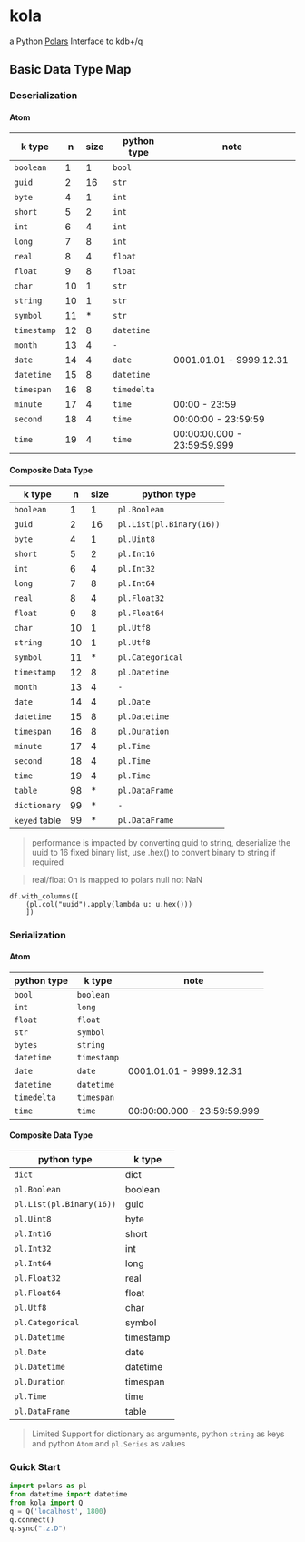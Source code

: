# kola

a Python [Polars](https://pola-rs.github.io/polars/) Interface to kdb+/q

## Basic Data Type Map

### Deserialization

#### Atom

| k type      | n   | size | python type | note                        |
| ----------- | --- | ---- | ----------- | --------------------------- |
| `boolean`   | 1   | 1    | `bool`      |                             |
| `guid`      | 2   | 16   | `str`       |                             |
| `byte`      | 4   | 1    | `int`       |                             |
| `short`     | 5   | 2    | `int`       |                             |
| `int`       | 6   | 4    | `int`       |                             |
| `long`      | 7   | 8    | `int`       |                             |
| `real`      | 8   | 4    | `float`     |                             |
| `float`     | 9   | 8    | `float`     |                             |
| `char`      | 10  | 1    | `str`       |                             |
| `string`    | 10  | 1    | `str`       |                             |
| `symbol`    | 11  | \*   | `str`       |                             |
| `timestamp` | 12  | 8    | `datetime`  |                             |
| `month`     | 13  | 4    | `-`         |                             |
| `date`      | 14  | 4    | `date`      | 0001.01.01 - 9999.12.31     |
| `datetime`  | 15  | 8    | `datetime`  |                             |
| `timespan`  | 16  | 8    | `timedelta` |                             |
| `minute`    | 17  | 4    | `time`      | 00:00 - 23:59               |
| `second`    | 18  | 4    | `time`      | 00:00:00 - 23:59:59         |
| `time`      | 19  | 4    | `time`      | 00:00:00.000 - 23:59:59.999 |

#### Composite Data Type

| k type        | n   | size | python type              |
| ------------- | --- | ---- | ------------------------ |
| `boolean`     | 1   | 1    | `pl.Boolean`             |
| `guid`        | 2   | 16   | `pl.List(pl.Binary(16))` |
| `byte`        | 4   | 1    | `pl.Uint8`               |
| `short`       | 5   | 2    | `pl.Int16`               |
| `int`         | 6   | 4    | `pl.Int32`               |
| `long`        | 7   | 8    | `pl.Int64`               |
| `real`        | 8   | 4    | `pl.Float32`             |
| `float`       | 9   | 8    | `pl.Float64`             |
| `char`        | 10  | 1    | `pl.Utf8`                |
| `string`      | 10  | 1    | `pl.Utf8`                |
| `symbol`      | 11  | \*   | `pl.Categorical`         |
| `timestamp`   | 12  | 8    | `pl.Datetime`            |
| `month`       | 13  | 4    | `-`                      |
| `date`        | 14  | 4    | `pl.Date`                |
| `datetime`    | 15  | 8    | `pl.Datetime`            |
| `timespan`    | 16  | 8    | `pl.Duration`            |
| `minute`      | 17  | 4    | `pl.Time`                |
| `second`      | 18  | 4    | `pl.Time`                |
| `time`        | 19  | 4    | `pl.Time`                |
| `table`       | 98  | \*   | `pl.DataFrame`           |
| `dictionary`  | 99  | \*   | `-`                      |
| `keyed` table | 99  | \*   | `pl.DataFrame`           |

> performance is impacted by converting guid to string, deserialize the uuid to 16 fixed binary list, use .hex() to convert binary to string if required

> real/float 0n is mapped to polars null not NaN

```
df.with_columns([
    (pl.col("uuid").apply(lambda u: u.hex()))
    ])
```

### Serialization

#### Atom

| python type | k type      | note                        |
| ----------- | ----------- | --------------------------- |
| `bool`      | `boolean`   |                             |
| `int`       | `long`      |                             |
| `float`     | `float`     |                             |
| `str`       | `symbol`    |                             |
| `bytes`     | `string`    |                             |
| `datetime`  | `timestamp` |                             |
| `date`      | `date`      | 0001.01.01 - 9999.12.31     |
| `datetime`  | `datetime`  |                             |
| `timedelta` | `timespan`  |                             |
| `time`      | `time`      | 00:00:00.000 - 23:59:59.999 |

#### Composite Data Type

| python type              | k type    |
| ------------------------ | --------- |
| `dict`                   | dict      |
| `pl.Boolean`             | boolean   |
| `pl.List(pl.Binary(16))` | guid      |
| `pl.Uint8`               | byte      |
| `pl.Int16`               | short     |
| `pl.Int32`               | int       |
| `pl.Int64`               | long      |
| `pl.Float32`             | real      |
| `pl.Float64`             | float     |
| `pl.Utf8`                | char      |
| `pl.Categorical`         | symbol    |
| `pl.Datetime`            | timestamp |
| `pl.Date`                | date      |
| `pl.Datetime`            | datetime  |
| `pl.Duration`            | timespan  |
| `pl.Time`                | time      |
| `pl.DataFrame`           | table     |

> Limited Support for dictionary as arguments, python `string` as keys and python `Atom` and `pl.Series` as values

### Quick Start

```python
import polars as pl
from datetime import datetime
from kola import Q
q = Q('localhost', 1800)
q.connect()
q.sync(".z.D")
```
